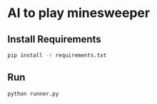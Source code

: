# AI to play minesweeper

## Install Requirements
```bash
pip install -r requirements.txt
```

## Run
```bash
python runner.py
```